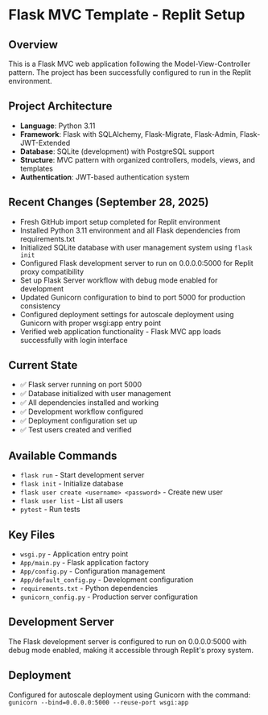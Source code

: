 # Flask MVC Template - Replit Setup

## Overview
This is a Flask MVC web application following the Model-View-Controller pattern. The project has been successfully configured to run in the Replit environment.

## Project Architecture
- **Language**: Python 3.11
- **Framework**: Flask with SQLAlchemy, Flask-Migrate, Flask-Admin, Flask-JWT-Extended
- **Database**: SQLite (development) with PostgreSQL support
- **Structure**: MVC pattern with organized controllers, models, views, and templates
- **Authentication**: JWT-based authentication system

## Recent Changes (September 28, 2025)
- Fresh GitHub import setup completed for Replit environment
- Installed Python 3.11 environment and all Flask dependencies from requirements.txt
- Initialized SQLite database with user management system using `flask init`
- Configured Flask development server to run on 0.0.0.0:5000 for Replit proxy compatibility
- Set up Flask Server workflow with debug mode enabled for development
- Updated Gunicorn configuration to bind to port 5000 for production consistency
- Configured deployment settings for autoscale deployment using Gunicorn with proper wsgi:app entry point
- Verified web application functionality - Flask MVC app loads successfully with login interface

## Current State
- ✅ Flask server running on port 5000
- ✅ Database initialized with user management
- ✅ All dependencies installed and working
- ✅ Development workflow configured
- ✅ Deployment configuration set up
- ✅ Test users created and verified

## Available Commands
- `flask run` - Start development server
- `flask init` - Initialize database
- `flask user create <username> <password>` - Create new user
- `flask user list` - List all users
- `pytest` - Run tests

## Key Files
- `wsgi.py` - Application entry point
- `App/main.py` - Flask application factory
- `App/config.py` - Configuration management
- `App/default_config.py` - Development configuration
- `requirements.txt` - Python dependencies
- `gunicorn_config.py` - Production server configuration

## Development Server
The Flask development server is configured to run on 0.0.0.0:5000 with debug mode enabled, making it accessible through Replit's proxy system.

## Deployment
Configured for autoscale deployment using Gunicorn with the command:
`gunicorn --bind=0.0.0.0:5000 --reuse-port wsgi:app`